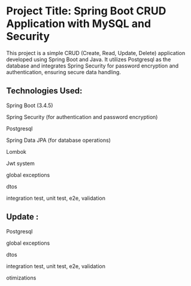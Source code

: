 # Project Title: Spring Boot CRUD Application with MySQL and Security

This project is a simple CRUD (Create, Read, Update, Delete) application developed using Spring Boot and Java. 
It utilizes Postgresql as the database and integrates Spring Security for password encryption and 
authentication, ensuring secure data handling.

## Technologies Used:

Spring Boot (3.4.5)

Spring Security (for authentication and password encryption)

Postgresql

Spring Data JPA (for database operations)

Lombok

Jwt system

global exceptions

dtos

integration test, unit test, e2e, validation

## Update :

Postgresql

global exceptions

dtos

integration test, unit test, e2e, validation

otimizations